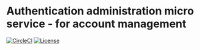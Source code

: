 # Authentication administration micro service - for account management

[![CircleCI](https://circleci.com/gh/ekarpovs/authentication-admin.svg?style=shield)](https://circleci.com/gh/ekarpovs/authentication-admin)
[![License](https://img.shields.io/badge/license-MIT-red.svg)](./LICENSE)
